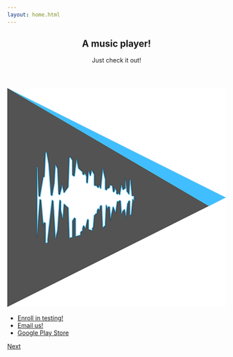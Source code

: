 ```yaml
---
layout: home.html
---
```


<section id="banner">
    <div class="content">
        <header>
            <h2>A music player!</h2>
            <p>Just check it out!</p>
        </header>
        <span class="image"><img src="images/logo-512x512.png" alt="" /></span>
        <footer class="major">
            <ul class="actions">
                <li><a href="https://play.google.com/apps/testing/com.ilusons.harmony" class="button">Enroll in testing!</a></li>
                <li><a href="mailto:harmony@ilusons.com" class="button">Email us!</a></li>
                <li><a href="https://play.google.com/store/apps/details?id=com.ilusons.harmony" class="button">Google Play Store</a></li>
            </ul>
        </footer>
    </div>
    <a href="#" class="goto-next scrolly">Next</a>
</section>